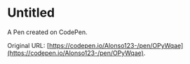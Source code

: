 # Untitled

A Pen created on CodePen.

Original URL: [https://codepen.io/Alonso123-/pen/OPyWqae](https://codepen.io/Alonso123-/pen/OPyWqae).

